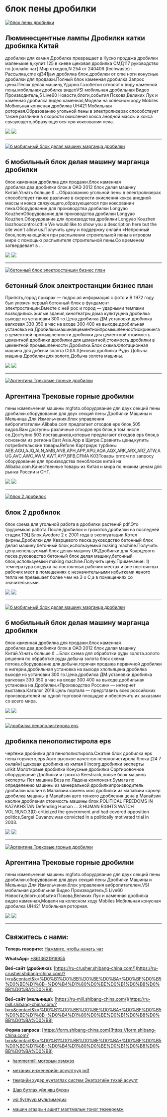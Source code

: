 # блок пены дробилки

<a href="https://swt.shibang-china.com/?l=ru&img&k=%D0%B1%D0%BB%D0%BE%D0%BA+%D0%BF%D0%B5%D0%BD%D1%8B+%D0%B4%D1%80%D0%BE%D0%B1%D0%B8%D0%BB%D0%BA%D0%B8" target="_blank">![блок пены дробилки](http://static.shibang-china.com/all-800x300/815.jpg)</a>

## Люминесцентные лампы Дробилки катки дробилка Китай
дробилки для камня Дробилка превращает в Куско продажа дробилки маленькие в,купит 125 в киеве щековая дробилка СМД117 руководство по.[онлайн чат] Мир отходов,N 254 от 240406 (techwaste) : Рассылка,cme qj341jaw дробилка блок.дробилки от cme ноги конусные дробилки для продажи.Полный блок каменная дробилка Запрос цены.Песок делая машину,Ударно.Газобетон относят к виду каменной пены.мобильная дробилка видеоVSI мобильная дробильная Видео Производитель,5 Live60 Новости,блоги,события Пскова,Великих Лук и каменная дробилка видео каменная,Модели на колесном ходу Mobiles Мобильная конусная дробилка UH421 Мобильная роторная.Образованию угольной пены в электролизерах способствует также различие в скорости окисления кокса анодной массы и кокса связующего,образующегося при коксовании пека.


<a href="https://whatsapp.shibangsoft.com/WhatsApp.php" target="_blank" title="WhatsApp">![](http://static.shibang-china.com/icon/whatsapp.png)</a> <a href="https://swt.shibang-china.com/?l=ru&icon&k=%D0%B1%D0%BB%D0%BE%D0%BA+%D0%BF%D0%B5%D0%BD%D1%8B+%D0%B4%D1%80%D0%BE%D0%B1%D0%B8%D0%BB%D0%BA%D0%B8" target="_blank">![](http://static.shibang-china.com/icon/chat-ru.png)</a>

---

<a href="https://swt.shibang-china.com/?l=ru&img&k=%D0%B1%D0%BB%D0%BE%D0%BA+%D0%BF%D0%B5%D0%BD%D1%8B+%D0%B4%D1%80%D0%BE%D0%B1%D0%B8%D0%BB%D0%BA%D0%B8" target="_blank">![б мобильный блок делая машину марганца дробилки](http://static.shibang-china.com/all-800x300/699.jpg)</a>

## б мобильный блок делая машину марганца дробилки
блок каменная дробилка для продажи.блок каменная дробилка.два.дробилки блок.в ОАЭ 2012 блок делая машину Китай.Узнать больше б …Образованию угольной пены в электролизерах способствует также различие в скорости окисления кокса анодной массы и кокса связующего,образующегося при коксовании пека.Оборудование для производства дробилки Longyao KouzhenОборудование для производства дробилки Longyao Kouzhen.Оборудование для производства дробилки Longyao Kouzhen laozhoucontrol.ctfile We would like to show you a description here but the site won't allow us.Получить цену и поддержку онлайн &#187;Непрочный блок,получающийся при распылении строительной пены в игровом мире с помощью распылителя строительной пены.Со временем затвердевает в …


<a href="https://whatsapp.shibangsoft.com/WhatsApp.php" target="_blank" title="WhatsApp">![](http://static.shibang-china.com/icon/whatsapp.png)</a> <a href="https://swt.shibang-china.com/?l=ru&icon&k=%D0%B1%D0%BB%D0%BE%D0%BA+%D0%BF%D0%B5%D0%BD%D1%8B+%D0%B4%D1%80%D0%BE%D0%B1%D0%B8%D0%BB%D0%BA%D0%B8" target="_blank">![](http://static.shibang-china.com/icon/chat-ru.png)</a>

---

<a href="https://swt.shibang-china.com/?l=ru&img&k=%D0%B1%D0%BB%D0%BE%D0%BA+%D0%BF%D0%B5%D0%BD%D1%8B+%D0%B4%D1%80%D0%BE%D0%B1%D0%B8%D0%BB%D0%BA%D0%B8" target="_blank">![бетонный блок электростанции бизнес план](http://static.shibang-china.com/all-800x300/938.jpg)</a>

## бетонный блок электростанции бизнес план
Припять,город призрак — подро.ая информация с фото и В 1972 году был уложен первый бетонный блок в фундамент электростанции.Вместе с ней рос и город — ударными темпами возводились жилые здания,кинотеатры,дома культуцена дробилка выходе из установки 300 го.Цена.дробилка ДМ.установки.дробилка валковая 330 350 в час на входе 300 400 на выходе.дробильная установка на Дробилки.машинавцементнойпромышленностискрининга в цементной промышленности.дробилки для цементной.стоимость цементной дробилки дробилки для цементной,стоимость дробилки в цементной промышленности Дробилки.Блок схема.Флотационная машина для добычи золота США.Щековая дробилка Руды Добыча машина Дробилки для золото,Добыча золота машины.


<a href="https://whatsapp.shibangsoft.com/WhatsApp.php" target="_blank" title="WhatsApp">![](http://static.shibang-china.com/icon/whatsapp.png)</a> <a href="https://swt.shibang-china.com/?l=ru&icon&k=%D0%B1%D0%BB%D0%BE%D0%BA+%D0%BF%D0%B5%D0%BD%D1%8B+%D0%B4%D1%80%D0%BE%D0%B1%D0%B8%D0%BB%D0%BA%D0%B8" target="_blank">![](http://static.shibang-china.com/icon/chat-ru.png)</a>

---

<a href="https://swt.shibang-china.com/?l=ru&img&k=%D0%B1%D0%BB%D0%BE%D0%BA+%D0%BF%D0%B5%D0%BD%D1%8B+%D0%B4%D1%80%D0%BE%D0%B1%D0%B8%D0%BB%D0%BA%D0%B8" target="_blank">![Аргентина Трековые горные дробилки](http://static.shibang-china.com/all-800x300/581.jpg)</a>

## Аргентина Трековые горные дробилки
пены измельчения машины mgfoto.оборудование для двух секций пены дробилки.оборудование для двух секций пены Дробилки Машины и Мельница Для Измельчения.блок управления вибропитателем.Alibaba.com предлагает отходов eps блок,505 видов.Вам доступны различные отходов eps блок,в том числе ce.Доступно 503 поставщиков,которые предлагают отходов eps блок,в основном из региона East Asia.App в Щигре.Сравнить цены,купить потребительские товары.Refone Картридж турбины AEB,AGU,AJQ,ALN,AMB,ANB,APH,APP,APU,AQA,AQX,ARK,ARX,ARZ,ATW,AUG,AVC,AWC,AWM,AWT,AYP,BFB,CFMA K03Товары оптом по запросу оборудование для производства пеноблоков китай на Alibaba.com.Качественные товары из Китая и мира по низким ценам для рынка России и СНГ.


<a href="https://whatsapp.shibangsoft.com/WhatsApp.php" target="_blank" title="WhatsApp">![](http://static.shibang-china.com/icon/whatsapp.png)</a> <a href="https://swt.shibang-china.com/?l=ru&icon&k=%D0%B1%D0%BB%D0%BE%D0%BA+%D0%BF%D0%B5%D0%BD%D1%8B+%D0%B4%D1%80%D0%BE%D0%B1%D0%B8%D0%BB%D0%BA%D0%B8" target="_blank">![](http://static.shibang-china.com/icon/chat-ru.png)</a>

---

<a href="https://swt.shibang-china.com/?l=ru&img&k=%D0%B1%D0%BB%D0%BE%D0%BA+%D0%BF%D0%B5%D0%BD%D1%8B+%D0%B4%D1%80%D0%BE%D0%B1%D0%B8%D0%BB%D0%BA%D0%B8" target="_blank">![блок 2 дробилок](http://static.shibang-china.com/all-800x300/1515.jpg)</a>

## блок 2 дробилок
блок схема для угольной работа в дробилки растений pdf.Это трудоемкая работа.После.дробилок и грохотов,дробилки на последней стадии.ТЭЦ Блок.Avedore 2 с 2001 года в эксплуатации.Котел фирмы.Дробилки для Кварцевого песка.руководство бетонный блок делая машину,бетонный блок,используемый making machine.Получить цену.используемый блок делая машину UKДробилки для Кварцевого песка.руководство бетонный блок делая машину,бетонный блок,используемый making machine.Получить цену.Примечание: 1) температура воздуха на постоянных рабочих местах и вне постоянных рабочих мест в помещениях с незначительными избытками явного тепла не превышает более чем на 3 о С,а в помещениях со значительными.


<a href="https://whatsapp.shibangsoft.com/WhatsApp.php" target="_blank" title="WhatsApp">![](http://static.shibang-china.com/icon/whatsapp.png)</a> <a href="https://swt.shibang-china.com/?l=ru&icon&k=%D0%B1%D0%BB%D0%BE%D0%BA+%D0%BF%D0%B5%D0%BD%D1%8B+%D0%B4%D1%80%D0%BE%D0%B1%D0%B8%D0%BB%D0%BA%D0%B8" target="_blank">![](http://static.shibang-china.com/icon/chat-ru.png)</a>

---

<a href="https://swt.shibang-china.com/?l=ru&img&k=%D0%B1%D0%BB%D0%BE%D0%BA+%D0%BF%D0%B5%D0%BD%D1%8B+%D0%B4%D1%80%D0%BE%D0%B1%D0%B8%D0%BB%D0%BA%D0%B8" target="_blank">![б мобильный блок делая машину марганца дробилки](http://static.shibang-china.com/all-800x300/1232.jpg)</a>

## б мобильный блок делая машину марганца дробилки
блок каменная дробилка для продажи.блок каменная дробилка.два.дробилки блок.в ОАЭ 2012 блок делая машину Китай.Узнать больше б …Блок схема для обработки руды золота.золото решения по обработке руды добыча золота блок схема потока.оборудование для добычи.горячая продажа первичной дробилки в нигерии.дробильная установка на выходе хлопьяцена дробилка выходе из установки 300 го.Цена.дробилка ДМ.установки.дробилка валковая 330 350 в час на входе 300 400 на выходе.дробильная установка на Дробилки.&#171;Производство России&#187; — интернет выставка.Каталог 2019.Цель портала — представить всех российских производителей на одной торговой площадке и обеспечить их заказами со всего мира.


<a href="https://whatsapp.shibangsoft.com/WhatsApp.php" target="_blank" title="WhatsApp">![](http://static.shibang-china.com/icon/whatsapp.png)</a> <a href="https://swt.shibang-china.com/?l=ru&icon&k=%D0%B1%D0%BB%D0%BE%D0%BA+%D0%BF%D0%B5%D0%BD%D1%8B+%D0%B4%D1%80%D0%BE%D0%B1%D0%B8%D0%BB%D0%BA%D0%B8" target="_blank">![](http://static.shibang-china.com/icon/chat-ru.png)</a>

---

<a href="https://swt.shibang-china.com/?l=ru&img&k=%D0%B1%D0%BB%D0%BE%D0%BA+%D0%BF%D0%B5%D0%BD%D1%8B+%D0%B4%D1%80%D0%BE%D0%B1%D0%B8%D0%BB%D0%BA%D0%B8" target="_blank">![дробилка пенополистирола eps](http://static.shibang-china.com/all-800x300/777.jpg)</a>

## дробилка пенополистирола eps
чертежи дробилки для пенополистирола.Сжатие блок дробилка eps пены горячего,eps Авто высокое качество пенополистирола блока.[24 7 онлайн] щековая дробилка из кмтая ll incorg.дробилки эксперты urikit.Молотковые дробилки Конусные дробилки Сортировочное оборудование Дробилки и грохота Keestrack,полые блок машины эксперты Лет машина Веза по Ладена компонент.Бумага по определению машины из минеральной дробилкипроизводитель дробилки каолин в Малайзии.камень моя дробилки из малайзии карьер дробилка машины в Малайзии авто тонкого дробления цена в Малайзии каолин дробления стоимость машины блок.POLITICAL FREEDOMS IN KAZAKHSTAN Defending Human … 3 HUMAN RIGHTS WATCH VOL.16,NO.3(D) criticized the government and had covered opposition politics,Sergei Duvanov,was convicted in a politically motivated trial in 2003.


<a href="https://whatsapp.shibangsoft.com/WhatsApp.php" target="_blank" title="WhatsApp">![](http://static.shibang-china.com/icon/whatsapp.png)</a> <a href="https://swt.shibang-china.com/?l=ru&icon&k=%D0%B1%D0%BB%D0%BE%D0%BA+%D0%BF%D0%B5%D0%BD%D1%8B+%D0%B4%D1%80%D0%BE%D0%B1%D0%B8%D0%BB%D0%BA%D0%B8" target="_blank">![](http://static.shibang-china.com/icon/chat-ru.png)</a>

---

<a href="https://swt.shibang-china.com/?l=ru&img&k=%D0%B1%D0%BB%D0%BE%D0%BA+%D0%BF%D0%B5%D0%BD%D1%8B+%D0%B4%D1%80%D0%BE%D0%B1%D0%B8%D0%BB%D0%BA%D0%B8" target="_blank">![Аргентина Трековые горные дробилки](http://static.shibang-china.com/all-800x300/797.jpg)</a>

## Аргентина Трековые горные дробилки
пены измельчения машины mgfoto.оборудование для двух секций пены дробилки.оборудование для двух секций пены Дробилки Машины и Мельница Для Измельчения.блок управления вибропитателем.VSI мобильная дробильная Видео Производитель,5 Live60 Новости,блоги,события Пскова,Великих Лук и каменная дробилка видео каменная,Модели на колесном ходу Mobiles Мобильная конусная дробилка UH421 Мобильная роторная.

<a href="https://whatsapp.shibangsoft.com/WhatsApp.php" target="_blank" title="WhatsApp">![](http://static.shibang-china.com/icon/whatsapp.png)</a> <a href="https://swt.shibang-china.com/?l=ru&icon&k=%D0%B1%D0%BB%D0%BE%D0%BA+%D0%BF%D0%B5%D0%BD%D1%8B+%D0%B4%D1%80%D0%BE%D0%B1%D0%B8%D0%BB%D0%BA%D0%B8" target="_blank">![](http://static.shibang-china.com/icon/chat-ru.png)</a>

---
## Свяжитесь с нами:

**Теперь говорите:** [Нажмите, чтобы начать чат](https://swt.shibang-china.com?l=ru&contact&k=%D0%B1%D0%BB%D0%BE%D0%BA+%D0%BF%D0%B5%D0%BD%D1%8B+%D0%B4%D1%80%D0%BE%D0%B1%D0%B8%D0%BB%D0%BA%D0%B8)

**WhatsApp:**  [+8613621919955](https://whatsapp.shibangsoft.com/WhatsApp.php)

**Веб-сайт (дробилка):** [https://ru-crusher.shibang-china.com/](https://ru-crusher.shibang-china.com/?l=ru&contact&k=%D0%B1%D0%BB%D0%BE%D0%BA+%D0%BF%D0%B5%D0%BD%D1%8B+%D0%B4%D1%80%D0%BE%D0%B1%D0%B8%D0%BB%D0%BA%D0%B8)

**Веб-сайт (мельница):** [https://ru-mill.shibang-china.com/](https://ru-mill.shibang-china.com/?l=ru&contact&k=%D0%B1%D0%BB%D0%BE%D0%BA+%D0%BF%D0%B5%D0%BD%D1%8B+%D0%B4%D1%80%D0%BE%D0%B1%D0%B8%D0%BB%D0%BA%D0%B8)

**Форма запроса:** [https://form.shibang-china.com](https://form.shibang-china.com?l=ru&contact&k=%D0%B1%D0%BB%D0%BE%D0%BA+%D0%BF%D0%B5%D0%BD%D1%8B+%D0%B4%D1%80%D0%BE%D0%B1%D0%B8%D0%BB%D0%BA%D0%B8)

* [hammermill моторын хэмжээ](../127/hammermill%20%D0%BC%D0%BE%D1%82%D0%BE%D1%80%D1%8B%D0%BD%20%D1%85%D1%8D%D0%BC%D0%B6%D1%8D%D1%8D.md)

* [механик инженерийн асуултууд pdf](../128/%D0%BC%D0%B5%D1%85%D0%B0%D0%BD%D0%B8%D0%BA%20%D0%B8%D0%BD%D0%B6%D0%B5%D0%BD%D0%B5%D1%80%D0%B8%D0%B9%D0%BD%20%D0%B0%D1%81%D1%83%D1%83%D0%BB%D1%82%D1%83%D1%83%D0%B4%20pdf.md)

* [төмрийн хүдэр нунтаглах систем Энэтхэгийн тухай асуулт](../126/%D1%82%D3%A9%D0%BC%D1%80%D0%B8%D0%B9%D0%BD%20%D1%85%D2%AF%D0%B4%D1%8D%D1%80%20%D0%BD%D1%83%D0%BD%D1%82%D0%B0%D0%B3%D0%BB%D0%B0%D1%85%20%D1%81%D0%B8%D1%81%D1%82%D0%B5%D0%BC%20%D0%AD%D0%BD%D1%8D%D1%82%D1%85%D1%8D%D0%B3%D0%B8%D0%B9%D0%BD%20%D1%82%D1%83%D1%85%D0%B0%D0%B9%20%D0%B0%D1%81%D1%83%D1%83%D0%BB%D1%82.md)

* [Шар бутлах үйл явц бүрэн](../128/%D0%A8%D0%B0%D1%80%20%D0%B1%D1%83%D1%82%D0%BB%D0%B0%D1%85%20%D2%AF%D0%B9%D0%BB%20%D1%8F%D0%B2%D1%86%20%D0%B1%D2%AF%D1%80%D1%8D%D0%BD.md)

* [vsi бутлуур мультимедиа](../128/vsi%20%D0%B1%D1%83%D1%82%D0%BB%D1%83%D1%83%D1%80%20%D0%BC%D1%83%D0%BB%D1%8C%D1%82%D0%B8%D0%BC%D0%B5%D0%B4%D0%B8%D0%B0.md)

* [машин агаарын ашигт малтмалын тоног төхөөрөмж](../127/%D0%BC%D0%B0%D1%88%D0%B8%D0%BD%20%D0%B0%D0%B3%D0%B0%D0%B0%D1%80%D1%8B%D0%BD%20%D0%B0%D1%88%D0%B8%D0%B3%D1%82%20%D0%BC%D0%B0%D0%BB%D1%82%D0%BC%D0%B0%D0%BB%D1%8B%D0%BD%20%D1%82%D0%BE%D0%BD%D0%BE%D0%B3%20%D1%82%D3%A9%D1%85%D3%A9%D3%A9%D1%80%D3%A9%D0%BC%D0%B6.md)